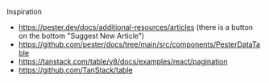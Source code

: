 Inspiration
* https://pester.dev/docs/additional-resources/articles (there is a button on the bottom "Suggest New Article")
* https://github.com/pester/docs/tree/main/src/components/PesterDataTable
* https://tanstack.com/table/v8/docs/examples/react/pagination
* https://github.com/TanStack/table

